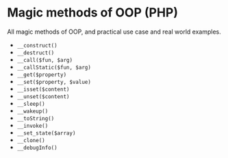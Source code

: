 # Magic methods of OOP (PHP) 
All magic methods of OOP, and practical use case and real world examples. 

- `__construct()`
- `__destruct()`
- `__call($fun, $arg)`
- `__callStatic($fun, $arg)`
- `__get($property)`
- `__set($property, $value)`
- `__isset($content)`
- `__unset($content)`
- `__sleep()`
- `__wakeup()`
- `__toString()`
- `__invoke()`
- `__set_state($array)`
- `__clone()`
- `__debugInfo()`
